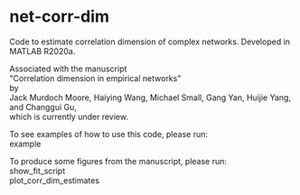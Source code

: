 # net-corr-dim
Code to estimate correlation dimension of complex networks. Developed in MATLAB R2020a.

Associated with the manuscript\
"Correlation dimension in empirical networks"\
by\
Jack Murdoch Moore, Haiying Wang, Michael Small, Gang Yan, Huijie Yang, and Changgui Gu,\
which is currently under review.

To see examples of how to use this code, please run:\
example

To produce some figures from the manuscript, please run:\
show_fit_script\
plot_corr_dim_estimates

